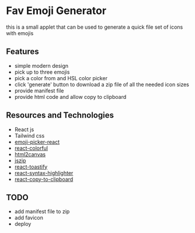 # Fav Emoji Generator

this is a small applet that can be used to generate a quick file set of icons with emojis

## Features

- simple modern design 
- pick up to three emojis
- pick a color from and HSL color picker
- click 'generate' button to download a zip file of all the needed icon sizes
- provide manifest file
- provide html code and allow copy to clipboard

## Resources and Technologies 

- React js 
- Tailwind css
- [emoji-picker-react](https://github.com/ealush/emoji-picker-react)
- [react-colorful](https://github.com/omgovich/react-colorful)
- [html2canvas](https://www.npmjs.com/package/html2canvas/v/1.4.1)
- [jszip](https://stuk.github.io/jszip/)
- [react-toastify](https://www.npmjs.com/package/react-toastify)
- [react-syntax-highlighter](https://github.com/react-syntax-highlighter/react-syntax-highlighter)
- [react-copy-to-clipboard](https://www.npmjs.com/package/react-copy-to-clipboard)


## TODO

- add manifest file to zip
- add favicon
- deploy